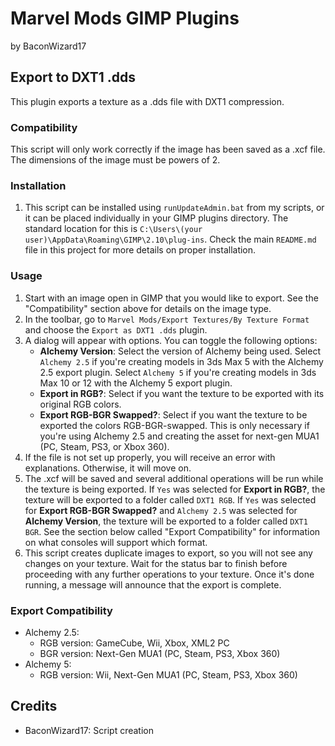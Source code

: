 # Marvel Mods GIMP Plugins
by BaconWizard17
## Export to DXT1 .dds
This plugin exports a texture as a .dds file with DXT1 compression.

### Compatibility
This script will only work correctly if the image has been saved as a .xcf file. The dimensions of the image must be powers of 2.

### Installation
 1. This script can be installed using `runUpdateAdmin.bat` from my scripts, or it can be placed individually in your GIMP plugins directory. The standard location for this is `C:\Users\(your user)\AppData\Roaming\GIMP\2.10\plug-ins`. Check the main `README.md` file in this project for more details on proper installation.

### Usage
1. Start with an image open in GIMP that you would like to export. See the "Compatibility" section above for details on the image type.
2. In the toolbar, go to `Marvel Mods/Export Textures/By Texture Format` and choose the `Export as DXT1 .dds` plugin.
3. A dialog will appear with options. You can toggle the following options:
	- **Alchemy Version**: Select the version of Alchemy being used. Select `Alchemy 2.5` if you're creating models in 3ds Max 5 with the Alchemy 2.5 export plugin. Select `Alchemy 5` if you're creating models in 3ds Max 10 or 12 with the Alchemy 5 export plugin. 
	- **Export in RGB?**: Select if you want the texture to be exported with its original RGB colors.
	- **Export RGB-BGR Swapped?**: Select if you want the texture to be exported the colors RGB-BGR-swapped. This is only necessary if you're using Alchemy 2.5 and creating the asset for next-gen MUA1 (PC, Steam, PS3, or Xbox 360).
4. If the file is not set up properly, you will receive an error with explanations. Otherwise, it will move on.
5. The .xcf will be saved and several additional operations will be run while the texture is being exported. If `Yes` was selected for **Export in RGB?**, the texture will be exported to a folder called `DXT1 RGB`. If `Yes` was selected for **Export RGB-BGR Swapped?** and `Alchemy 2.5` was selected for **Alchemy Version**, the texture will be exported to a folder called `DXT1 BGR`. See the section below called "Export Compatibility" for information on what consoles will support which format.
6. This script creates duplicate images to export, so you will not see any changes on your texture. Wait for the status bar to finish before proceeding with any further operations to your texture. Once it's done running, a message will announce that the export is complete.

### Export Compatibility
 - Alchemy 2.5:
	- RGB version: GameCube, Wii, Xbox, XML2 PC
	- BGR version: Next-Gen MUA1 (PC, Steam, PS3, Xbox 360)
 - Alchemy 5:
    - RGB version: Wii, Next-Gen MUA1 (PC, Steam, PS3, Xbox 360)

## Credits
- BaconWizard17: Script creation